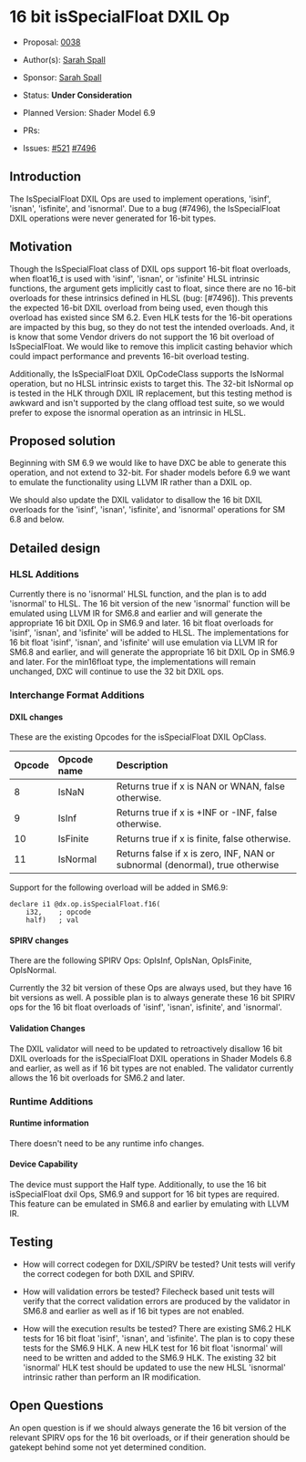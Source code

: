 <!-- {% raw %} -->

# 16 bit isSpecialFloat DXIL Op

* Proposal: [0038](0038-16bit-isspecialfloat.md)
* Author(s): [Sarah Spall](https://github.com/spall)
* Sponsor: [Sarah Spall](https://github.com/spall)
* Status: **Under Consideration**

* Planned Version: Shader Model 6.9
* PRs:
* Issues: [#521](https://github.com/microsoft/hlsl-specs/issues/521)
  [#7496](https://github.com/microsoft/DirectXShaderCompiler/issues/7496)

## Introduction

The IsSpecialFloat DXIL Ops are used to implement operations, 'isinf', 'isnan',
'isfinite', and 'isnormal'. Due to a bug (#7496), the IsSpecialFloat DXIL
operations were never generated for 16-bit types.

## Motivation

Though the IsSpecialFloat class of DXIL ops support 16-bit float overloads,
when float16_t is used with 'isinf', 'isnan', or 'isfinite' HLSL intrinsic
functions, the argument gets implicitly cast to float, since there are no
16-bit overloads for these intrinsics defined in HLSL (bug: [#7496]).
This prevents the expected 16-bit DXIL overload from being used, even though
this overload has existed since SM 6.2.  Even HLK tests for the 16-bit
operations are impacted by this bug, so they do not test the intended overloads.
And, it is know that some Vendor drivers do not support the 16 bit overload
of IsSpecialFloat.
We would like to remove this implicit casting behavior which could impact
performance and prevents 16-bit overload testing.

Additionally, the IsSpecialFloat DXIL OpCodeClass supports the IsNormal
operation, but no HLSL intrinsic exists to target this. The 32-bit IsNormal op
is tested in the HLK through DXIL IR replacement, but this testing method is
awkward and isn't supported by the clang offload test suite, so we would prefer
to expose the isnormal operation as an intrinsic in HLSL.

## Proposed solution

Beginning with SM 6.9 we would like to have DXC be able to generate this
operation, and not extend to 32-bit.  For shader models before 6.9 we want to
emulate the functionality using LLVM IR rather than a DXIL op.

We should also update the DXIL validator to disallow the 16 bit DXIL overloads
for the 'isinf', 'isnan', 'isfinite', and 'isnormal' operations for SM 6.8 and
below.

## Detailed design

### HLSL Additions

Currently there is no 'isnormal' HLSL function, and the plan is to add 'isnormal'
to HLSL.  The 16 bit version of the new 'isnormal' function will be emulated
using LLVM IR for SM6.8 and earlier and will generate the appropriate 16 bit DXIL
Op in SM6.9 and later.
16 bit float overloads for 'isinf', 'isnan', and 'isfinite' will be added to HLSL.
The implementations for 16 bit float 'isinf', 'isnan', and 'isfinite' will use
emulation via LLVM IR for SM6.8 and earlier, and will generate the appropriate
16 bit DXIL Op in SM6.9 and later. For the min16float type, the implementations
will remain unchanged, DXC will continue to use the 32 bit DXIL ops.

### Interchange Format Additions

#### DXIL changes

These are the existing Opcodes for the isSpecialFloat DXIL OpClass.

| Opcode | Opcode name | Description
|:---    |:---         |:---
8        | IsNaN       | Returns true if x is NAN or WNAN, false otherwise.
9        | IsInf       | Returns true if x is +INF or -INF, false otherwise.
10       | IsFinite    | Returns true if x is finite, false otherwise.
11       | IsNormal    | Returns false if x is zero, INF, NAN or subnormal (denormal), true otherwise

Support for the following overload will be added in SM6.9:
```DXIL
declare i1 @dx.op.isSpecialFloat.f16(
    i32,    ; opcode
    half)   ; val
```

#### SPIRV changes

There are the following SPIRV Ops:
OpIsInf, OpIsNan, OpIsFinite, OpIsNormal.

Currently the 32 bit version of these Ops are always used, but they
have 16 bit versions as well.  A possible plan is to always generate these 16
bit SPIRV ops for the 16 bit float overloads of 'isinf', 'isnan', isfinite',
and 'isnormal'.

#### Validation Changes

The DXIL validator will need to be updated to retroactively disallow 16 bit DXIL
overloads for the isSpecialFloat DXIL operations in Shader Models 6.8 and
earlier, as well as if 16 bit types are not enabled.  The validator currently
allows the 16 bit overloads for SM6.2 and later.

### Runtime Additions

#### Runtime information

There doesn't need to be any runtime info changes.

#### Device Capability

The device must support the Half type.
Additionally, to use the 16 bit isSpecialFloat dxil Ops, SM6.9 and support for
16 bit types are required. This feature can be emulated in SM6.8 and earlier by
emulating with LLVM IR.

## Testing

* How will correct codegen for DXIL/SPIRV be tested?
Unit tests will verify the correct codegen for both DXIL and SPIRV.

* How will validation errors be tested?
Filecheck based unit tests will verify that the correct validation errors are
produced by the validator in SM6.8 and earlier as well as if 16 bit types are
not enabled.

* How will the execution results be tested?
There are existing SM6.2 HLK tests for 16 bit float 'isinf', 'isnan',
and 'isfinite'. The plan is to copy these tests for the SM6.9 HLK.
A new HLK test for 16 bit float 'isnormal' will need to be written and added
to the SM6.9 HLK.  The existing 32 bit 'isnormal' HLK test should be updated to
use the new HLSL 'isnormal' intrinsic rather than perform an IR modification.

## Open Questions

An open question is if we should always
generate the 16 bit version of the relevant SPIRV ops for the 16 bit overloads,
or if their generation should be gatekept behind some not yet determined condition.

<!-- {% endraw %} -->
